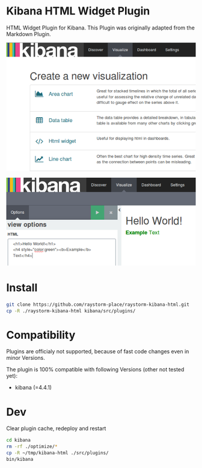 # Kibana HTML Widget Plugin
HTML Widget Plugin for Kibana. This Plugin was originally adapted from the Markdown Plugin.

![preview-create](/resources/preview-create.png)

![preview-edit](/resources/preview-edit.png)

# Install

```bash
git clone https://github.com/raystorm-place/raystorm-kibana-html.git
cp -R ./raystorm-kibana-html kibana/src/plugins/
```

# Compatibility
Plugins are officialy not supported, because of fast code changes even in minor Versions.

The plugin is 100% compatible with following Versions (other not tested yet):
* kibana (=4.4.1)


# Dev
Clear plugin cache, redeploy and restart

```bash
cd kibana
rm -rf ./optimize/*
cp -R ~/tmp/kibana-html ./src/plugins/
bin/kibana
```
